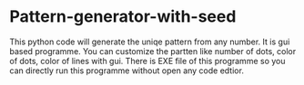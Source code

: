# Pattern-generator-with-seed
This python code will generate the uniqe pattern from any number. It is gui based programme. You can customize the partten like number of dots, color of dots, color of lines with gui.
There is EXE file of this programme so you can directly run this programme without open any code edtior.
